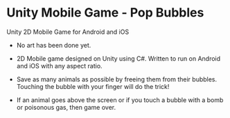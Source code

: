 # Unity Mobile Game - Pop Bubbles
Unity 2D Mobile Game for Android and iOS

- No art has been done yet.

- 2D Mobile game designed on Unity using C#. Written to run on Android and iOS with any aspect ratio.
- Save as many animals as possible by freeing them from their bubbles.  Touching the bubble with your finger
  will do the trick!
- If an animal goes above the screen or if you touch a bubble with a bomb or poisonous gas, then game over.

